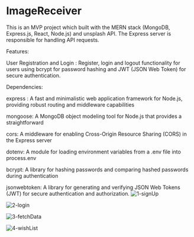 # ImageReceiver
This is an MVP project which built with the MERN stack (MongoDB, Express.js, React, Node.js) and unsplash API. The Express server is responsible for handling API requests.

Features:

User Registration and Login : Register, login and logout functionality for users using bcrypt for password hashing and JWT (JSON Web Token) for secure authentication.

Dependencies:

express : A fast and minimalistic web application framework for Node.js, providing robust routing and middleware capabilities

mongoose: A MongoDB object modeling tool for Node.js that provides a straightforward

cors: A middleware for enabling Cross-Origin Resource Sharing (CORS) in the Express server

dotenv: A module for loading environment variables from a .env file into process.env

bcrypt: A library for hashing passwords and comparing hashed passwords during authentication

jsonwebtoken: A library for generating and verifying JSON Web Tokens (JWT) for secure authentication and authorization.
![1-signUp](https://github.com/jamshidbahadori19/ImageReceiver/assets/90925794/c14390cf-b86d-481a-b849-43509f7ec301)

![2-login](https://github.com/jamshidbahadori19/ImageReceiver/assets/90925794/66a2d0ef-8903-4bf3-a8b4-6f1c721c7843)


![3-fetchData](https://github.com/jamshidbahadori19/ImageReceiver/assets/90925794/9ac03409-f707-48a8-86cc-cd1b64b1c528)

![4-wishList](https://github.com/jamshidbahadori19/ImageReceiver/assets/90925794/e165378a-3c8e-4c69-b7ba-8bb0352bd4c0)

